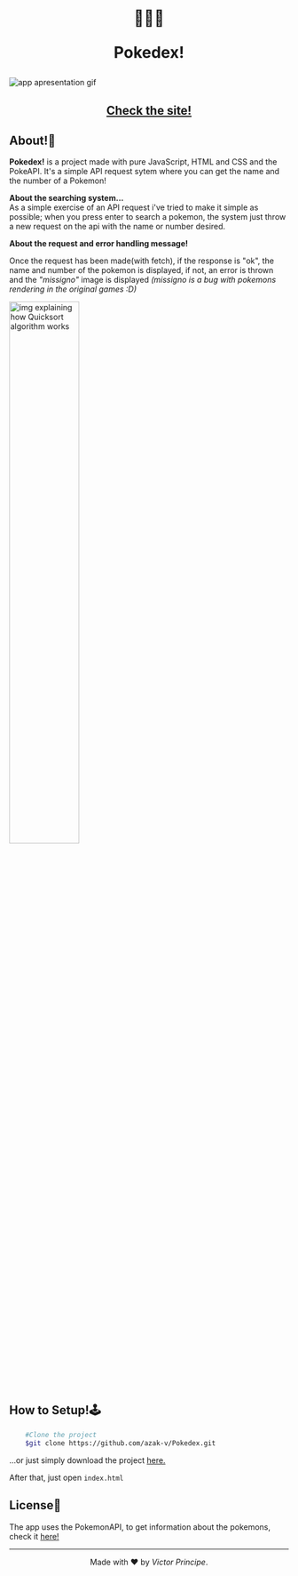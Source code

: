 <h1 align="center">
    👾🐙👹
    <p>Pokedex!</p>
</h1>

<img src="https://ik.imagekit.io/azakv/Gif-Quicksort_.gif?updatedAt=1682779756399" alt="app apresentation gif">

<h2 align="center">
    <a href="https://azak-v.github.io/Pokedex/">
        Check the site!
    </a>
</h2>

## About!🧾

**Pokedex!** is a project made with pure JavaScript, HTML and CSS and the PokeAPI.
It's a simple API request sytem where you can get the name and the number of a Pokemon!

**About the searching system...**
</br>
As a simple exercise of an API request i've tried to make it simple as possible; when you press enter to search a pokemon, the system just throw a new request on the api with the name or number desired.

**About the request and error handling message!**
</br>

Once the request has been made(with fetch), if the response is "ok", the name and number of the pokemon is displayed, if not, an error is thrown and the *"missigno"* image is displayed
*(missigno is a bug with pokemons rendering in the original games :D)*

<img width="50%" alt="img explaining how Quicksort algorithm works" src="https://camo.githubusercontent.com/b5204601fba09ebd19c0db81579be91c8edf72b30837c60bbce39fc675e92dcb/68747470733a2f2f637572726963756c756d2d636f6e74656e742e73332e616d617a6f6e6177732e636f6d2f646174612d737472756374757265732d616e642d616c676f726974686d732f717569636b736f72742f717569636b5f736f72745f706172746974696f6e5f616e696d6174696f6e2e676966">




## How to Setup!🕹

```bash
    #Clone the project
    $git clone https://github.com/azak-v/Pokedex.git
```

...or just simply download the project <a href="https://github.com/azak-v/Pokedex/archive/refs/heads/master.zip">here.</a>

After that, just open <code>index.html</code>

## License📝 

The app uses the PokemonAPI, to get information about the pokemons, check it <a href="https://pokeapi.co/">here!</a>

---
<p align="center">Made with ❤ by <em>Victor Principe</em>.</p>
